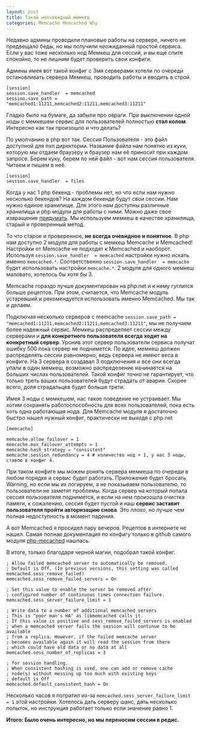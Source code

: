 ```yaml
---
layout: post
title: Такой неочевидный мемкеш
categories: Memcache Memcached Why
---
```


Недавно админы проводили плановые работы на сервере, ничего не предвещало беды, но мы получили неожиданный простой сервиса. 
Если у вас тоже несколько нод Мемкеш для сессий, и вы еще спите спокойно, то не лишним будет проверить свои конфиги.

Админы имея вот такой конфиг с 3мя серверами хотели по очереди остановливать сервера Мемкеш, проводить работы и вводить в строй. 

```
[session]
session.save_handler  = memcached
session.save_path = "memcached1:11211,memcached2:11211,memcached3:11211"

```

Гладко было на бумаге, да забыли про овраги. При выключении одной ноды с мемкешем сервис для пользователей полностью **стал колом**. Интересно как так произошло и что делать? 

По умолчанию в php вот так. Сессия Пользователя - это файл доступной для пхп директории. Название файла нам понятно из куки, которую мы отдаем браузеру и браузер нам её приносит при каждом запросе. Берем куку, берем по ней файл - вот нам сессия пользователя. Читаем и пишем в неё. 


```
[session]
session.save_handler  = files
```

Когда у нас 1 php бекенд - проблемы нет, но что если нам нужно несколько бекендов? На каждом бекенде будут свои сессии. Нам нужно единое хранилище. Для этого нам доступны различные хранилища и php модули для работы с ними. Можно даже свое извращение [придумать](https://www.php.net/manual/ru/function.session-set-save-handler.php). Мы используем мемкеш в качестве хранилища, старый и проверенный метод. 


То что старое и проверенное, **не всегда очевидное и понятное**. В php нам доступно 2 модуля для работы с мемкеш Memcache и Memcached! Настройки от Memcache не подходят к Memcached и наоборот. Используя `session.save_handler  = memcached` настройки нужно искать именно `memcached.*`. Соответственно `session.save_handler  = memcache` будет использовать настройки `memcache.*`.  2 модуля для одного мемкеш маловато, хотелось бы хотя бы 3. 

Memcache гораздо лучше документирован на php.net и к нему гуглится больше рецептов. При этом, считается, что Memcache модуль устаревший и рекомендуется использовать именно Memcached. Мы так и делаем. 

Подключая несколько серверов с memcache `session.save_path = "memcached1:11211,memcached2:11211,memcached3:11211"`, мы не получаем более надежный сервис. Мемкеш распределяет сессии между серверами и **для конкретного пользователя всегда ходит на конкретный сервер**. Уронив этот сервер пользователи сервиса получат ошибку 500 пока сервер не поднимется. По идее, мемкеш должен распределять сессии равномерно, ведь сервера не имеют веса в конфиге. На 3 сервера я создавал 3 подключения и все они всегда упали в один мемкеш, возможно распределение начинается на больших числах пользователей. Такой конфиг точно не гарантирует, что только треть ваших пользователей будут страдать от аварии. Скорее всего, доля страдальцев будет больше трети. 

Имея 3 ноды с мемкешем, нас такое поведение не устраивает. Мы хотим сохранять работоспособность для всех пользователей, пока есть хоть одна работающая нода. Для Memcache модуля я достаточно быстро нашел нужный конфиг, практически не выходя с php.net 

```
[memcache]

memcache.allow_failover = 1
memcache.max_failover_attempts = 1
memcache.hash_strategy = "consistent"
memcache.session_redundancy = 4 # количество нод + 1, у нас 3 ноды, ставлю в конфиг 4. 
```

При таком конфиге мы можем ронять сервера мемкеша по очереди в любом порядке и сервис будет работать. Приложение будет бросать Warning, но если мы их логируем, а не показываем пользователю, то пользователи не заметят проблемы.
Когда сервер на который попала сессия пользователя поднимется, и если на нем произошла очистка памяти, к сожалению, сессия будет пустой и наш **сервис заставит пользователя пройти авторизацию снова**. Это плохо, но лучше чем полная недоступность в момент падения.

А вот Memcached я просидел пару вечеров. Рецептов в интернете не нашел. Самая полная документация по конфигу только в github самого модуля [php-mecached](https://github.com/php-memcached-dev/php-memcached/blob/master/memcached.ini) нашлась. 

В итоге, только благодаря черной магии, подобрал такой конфиг. 

```
; Allow failed memcached server to automatically be removed.
; Default is Off. (In previous versions, this setting was called memcached.sess_remove_failed)
memcached.sess_remove_failed_servers = On

; Set this value to enable the server be removed after
; configured number of continuous times connection failure.
memcached.sess_server_failure_limit = 1

; Write data to a number of additional memcached servers
; This is "poor man's HA" as libmemcached calls it.
; If this value is positive and sess_remove_failed_servers is enabled
; when a memcached server fails the session will continue to be available
; from a replica. However, if the failed memcache server
; becomes available again it will read the session from there
; which could have old data or no data at all
memcached.sess_number_of_replicas = 3

; for session handling.
; When consistent hashing is used, one can add or remove cache
; node(s) without messing up too much with existing keys
; default is Off
memcached.default_consistent_hash = On
```


Несколько часов я потратил из-за  `memcached.sess_server_failure_limit = 1` этой настройки. Хотелось дать серверу шанс, дать несколько попыток, но инструкция работает только если значение равно 1. 

**Итого: Было очень интересно, но мы переносим сессии в редис.**
